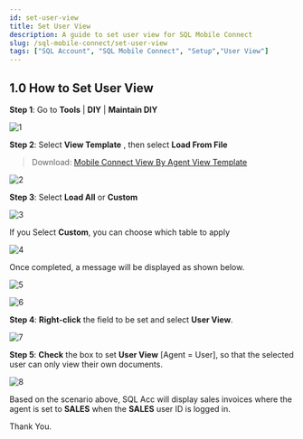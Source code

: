 ```yaml
---
id: set-user-view
title: Set User View
description: A guide to set user view for SQL Mobile Connect
slug: /sql-mobile-connect/set-user-view
tags: ["SQL Account", "SQL Mobile Connect", "Setup","User View"]
---
```


## 1.0 How to Set User View

**Step 1**: Go to **Tools** | **DIY** | **Maintain DIY**

![1](../../../static/img/sql-mobile-connect/set-user-view/1.png)

**Step 2**: Select **View Template** , then select **Load From File**

> Download: [Mobile Connect View By Agent View Template](https://cdn.sql.com.my/wp-content/uploads/2024/07/Mobile-Connect-View-By-Agent.zip) 

![2](../../../static/img/sql-mobile-connect/set-user-view/2.png)

**Step 3**: Select **Load All** or **Custom**

![3](../../../static/img/sql-mobile-connect/set-user-view/3.png)

If you Select **Custom**, you can choose which table to apply

![4](../../../static/img/sql-mobile-connect/set-user-view/4.png)

Once completed, a message will be displayed as shown below.

![5](../../../static/img/sql-mobile-connect/set-user-view/5.png)

![6](../../../static/img/sql-mobile-connect/set-user-view/6.png)

**Step 4**: **Right-click** the field to be set and select **User View**.

![7](../../../static/img/sql-mobile-connect/set-user-view/7.png)

**Step 5**: **Check** the box to set **User View** [Agent = User], so that the selected user can only view their own documents.

![8](../../../static/img/sql-mobile-connect/set-user-view/8.png)

Based on the scenario above, SQL Acc will display sales invoices where the agent is set to **SALES** when the **SALES** user ID is logged in.

Thank You.
